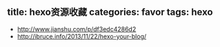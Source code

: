 title: hexo资源收藏
categories: favor
tags: hexo
----------------

- http://www.jianshu.com/p/df3edc4286d2
- http://ibruce.info/2013/11/22/hexo-your-blog/

